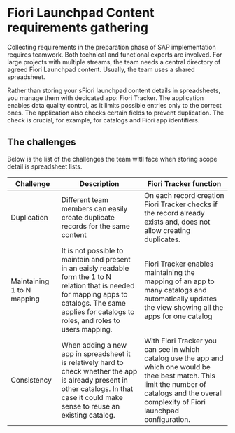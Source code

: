 # Fiori Launchpad Content requirements gathering

Collecting requirements in the preparation phase of SAP implementation requires teamwork. Both technical and functional experts are involved. For large projects with multiple streams, the team needs a central directory of agreed Fiori Launchpad content. Usually, the team uses a shared spreadsheet.

 Rather than storing your sFiori launchpad content details in spreadsheets, you manage them with dedicated app: Fiori Tracker. The application enables data quality control, as it limits possible entries only to the correct ones. The application also checks certain fields to prevent duplication. The check is crucial, for example, for catalogs and Fiori app identifiers. 
## The challenges 

Below is the list of the challenges the team witll face when storing scope detail is spreadsheet lists.

|Challenge|Description|Fiori Tracker function|
|--|--|--|
|Duplication | Different team members can easily create duplicate records for the same content|On each record creation Fiori Tracker checks if the record already exists and, does not allow creating duplicates.|
|Maintaining 1 to N mapping | It is not possible to maintain and present in an eaisly readable form the 1 to N relation that is needed for mapping apps to catalogs. The same applies for catalogs to roles, and roles to users mapping. |Fiori Tracker enables maintaining the mapping of an app to many catalogs and automatically updates the view showing all the apps for one catalog|
|Consistency | When adding a new app in spreadsheet it is relatively hard to check whether the app is already present in other catalogs. In that case it could make sense to reuse an existing catalog. | With Fiori Tracker you can see in which catalog use the app and which one would be thee best match. This limit the number of catalogs and the overall complexity of Fiori launchpad configuration. |










